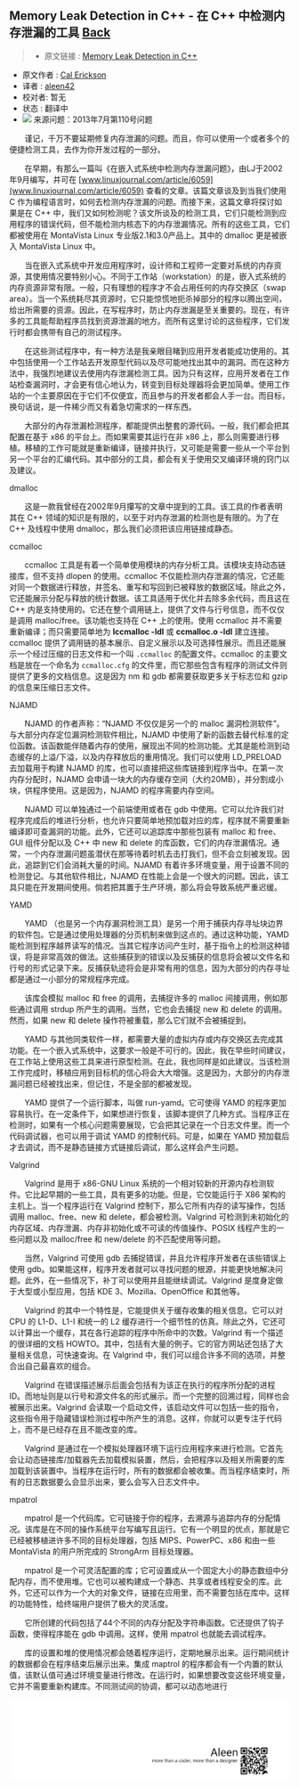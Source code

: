 ## Memory Leak Detection in C++ - 在 C++ 中检测内存泄漏的工具 [**Back**](./../translation.md)

> * 原文链接 : [Memory Leak Detection in C++](http://www.linuxjournal.com/article/6556?page=0,0)
* 原文作者 : [Cal Erickson](http://www.linuxjournal.com/user/801087)
* 译者 : [aleen42](https://github.com/aleen42) 
* 校对者: 暂无
* 状态 :  翻译中
* <img src="./cover110.small.jpg"> 来源问题：2013年7月第110号问题



&#160; &#160; &#160; &#160;谨记，千万不要延期修复内存泄漏的问题。而且，你可以使用一个或者多个的便捷检测工具，去作为你开发过程的一部分。

&#160; &#160; &#160; &#160;在早期，有那么一篇叫《在嵌入式系统中检测内存泄漏问题》，由LJ于2002年9月编写，并可在 [www.linuxjournal.com/article/6059](www.linuxjournal.com/article/6059) 查看的文章。该篇文章谈及到当我们使用 C 作为编程语言时，如何去检测内存泄漏的问题。而接下来，这篇文章将探讨如果是在 C++ 中，我们又如何检测呢？该文所谈及的检测工具，它们只能检测到应用程序的错误代码，但不能检测内核态下的内存泄漏情况。所有的这些工具，它们都被使用在 MontaVista Linux 专业版2.1和3.0产品上。其中的 dmalloc 更是被嵌入 MontaVista Linux 中。

&#160; &#160; &#160; &#160;当在嵌入式系统中开发应用程序时，设计师和工程师一定要对系统的内存资源，其使用情况要特别小心。不同于工作站（workstation）的是，嵌入式系统的内存资源非常有限。一般，只有理想的程序才不会占用任何的内存交换区（swap area）。当一个系统耗尽其资源时，它只能惊慌地扼杀掉部分的程序以腾出空间，给出所需要的资源。因此，在写程序时，防止内存泄漏是至关重要的。现在，有许多的工具能帮助程序员找到资源泄漏的地方。而所有这里讨论的这些程序，它们发行时都会携带有自己的测试程序。

&#160; &#160; &#160; &#160;在这些测试程序中，有一种方法是我亲眼目睹到应用开发者能成功使用的。其中包括使用一个工作站去开发原型代码以及尽可能地找出其中的漏洞。而在这种方法中，我强烈地建议去使用内存泄漏检测工具。因为只有这样，应用开发者在工作站检查漏洞时，才会更有信心地认为，转变到目标处理器将会更加简单。使用工作站的一个主要原因在于它们不仅便宜，而且参与的开发者都会人手一台。而目标，换句话说，是一件稀少而又有着急切需求的一样东西。

&#160; &#160; &#160; &#160;大部分的內存泄漏检测程序，都能提供出整套的源代码。一般，我们都会把其配置在基于 x86 的平台上。而如果需要其运行在非 x86 上，那么则需要进行移植。移植的工作可能就是重新编译，链接并执行，又可能是需要一些从一个平台到另一个平台的汇编代码。其中部分的工具，都会有关于使用交叉编译环境的窍门以及建议。

dmalloc

&#160; &#160; &#160; &#160;这是一款我曾经在2002年9月攥写的文章中提到的工具。该工具的作者表明其在 C++ 领域的知识是有限的，以至于对内存泄漏的检测也是有限的。为了在 C++ 及线程中使用 dmalloc，那么我们必须把该应用链接成静态。

ccmalloc

&#160; &#160; &#160; &#160;ccmalloc 工具是有着一个简单使用模块的内存分析工具。该模块支持动态链接库，但不支持 dlopen 的使用。ccmalloc 不仅能检测内存泄漏的情况，它还能对同一个数据进行释放，并签名、重写和写回到已被释放的数据区域。除此之外，它还能展示分配与释放的统计数据。该工具适用于优化并去除多余代码，而且这在 C++ 内是支持使用的。它还在整个调用链上，提供了文件与行号信息，而不仅仅是调用 malloc/free。该功能也支持在 C++ 上的使用。使用 ccmalloc 并不需要重新编译；而只需要简单地为 **lccmalloc -ldl** 或 **ccmalloc.o -ldl** 建立连接。ccmalloc 提供了调用链的基本展示、自定义展示以及可选择性展示。而且还能展示一个经过压缩的日志文件和一个叫 `.ccmalloc` 的配置文件。ccmalloc 的主要文档是放在一个命名为 `ccmalloc.cfg` 的文件里，而它那些包含有程序的测试文件则提供了更多的文档信息。这是因为 nm 和 gdb 都需要获取更多关于标志位和 gzip 的信息来压缩日志文件。

NJAMD

&#160; &#160; &#160; &#160;NJAMD 的作者声称：“NJAMD 不仅仅是另一个的 malloc 漏洞检测软件”。与大部分内存定位漏洞检测软件相比，NJAMD 中使用了新的函数去替代标准的定位函数。该函数能伴随着内存的使用，展现出不同的检测功能。尤其是能检测到动态缓存的上溢/下溢，以及内存释放后的重用情况。我们可以使用 LD_PRELOAD 去加载用于构建 NJAMD 的库，也可以直接把这些库链接到程序当中。在第一次内存分配时，NJAMD 会申请一块大的内存缓存空间（大约20MB），并分割成小块，供程序使用。这是因为，NJAMD 的程序需要内存空间。

&#160; &#160; &#160; &#160;NJAMD 可以单独通过一个前端使用或者在 gdb 中使用。它可以允许我们对程序完成后的堆进行分析，也允许只要简单地预加载对应的库，程序就不需要重新编译即可查漏洞的功能。此外，它还可以追踪库中那些包装有 malloc 和 free、GUI 组件分配以及 C++ 中 new 和 delete 的库函数，它们的内存泄漏情况。通常，一个内存泄漏问题虽潜伏在那等待着时机去击打我们，但不会立刻被发现。因此，追踪到它们会消耗大量的时间。NJAMD 有着许多环境变量，用于设置不同的检测登记。与其他软件相比，NJAMD 在性能上会是一个很大的问题。因此，该工具只能在开发期间使用。倘若把其置于生产环境，那么将会导致系统严重迟缓。

YAMD

&#160; &#160; &#160; &#160;YAMD （也是另一个内存漏洞检测工具）是另一个用于捕获内存寻址块边界的软件包。它是通过使用处理器的分页机制来做到这点的。通过这种功能，YAMD 能检测到程序越界读写的情况。当其它程序访问产生时，基于指令上的检测这种错误，将是非常高效的做法。这些捕获到的错误以及反捕获的信息将会被以文件名和行号的形式记录下来。反捕获轨迹将会是非常有用的信息，因为大部分的内存寻址都是通过一小部分的常规程序完成。

&#160; &#160; &#160; &#160;该库会模拟 malloc 和 free 的调用，去捕捉许多的 malloc 间接调用，例如那些通过调用 strdup 所产生的调用。当然，它也会去捕捉 new 和 delete 的调用。然而，如果 new 和 delete 操作符被重载，那么它们就不会被捕捉到。

&#160; &#160; &#160; &#160;YAMD 与其他同类软件一样，都需要大量的虚拟内存或内存交换区去完成其功能。在一个嵌入式系统中，这要求一般是不可行的。因此，我在早些时间建议，在工作站上使用这些工具来进行原型检测。在此，我也同样是如此建议。当该检测工作完成时，移植应用到目标机的信心将会大大增强。这是因为，大部分的内存泄漏问题已经被找出来，但记住，不是全部的都被发现。

&#160; &#160; &#160; &#160;YAMD 提供了一个运行脚本，叫做 run-yamd。它可使得 YAMD 的程序更加容易执行。在一定条件下，如果想进行恢复，该脚本提供了几种方式。当程序正在检测时，如果有一个核心问题需要展现，它会把其记录在一个日志文件里。而一个代码调试器，也可以用于调试 YAMD 的控制代码。可是，如果在 YAMD 预加载后才去调试，而不是静态链接方式链接后调试，那么这样会产生问题。

Valgrind

&#160; &#160; &#160; &#160;Valgrind 是用于 x86-GNU Linux 系统的一个相对较新的开源内存检测软件。它比起早期的一些工具，具有更多的功能。但是，它仅能运行于 X86 架构的主机上。当一个程序运行在 Valgrind 控制下，那么它所有内存的读写操作，包括调用 malloc、free、new 和 delete，都会被检测。Valgrind 可检测到未初始化的内存区域、内存泄漏、内存非初始化或不可读的传值操作、POSIX 线程产生的一些问题以及 malloc/free 和 new/delete 的不匹配使用等问题。

&#160; &#160; &#160; &#160;当然，Valgrind 可使用 gdb 去捕捉错误，并且允许程序开发者在该些错误上使用 gdb。如果能这样，程序开发者就可以寻找问题的根源，并能更快地解决问题。此外，在一些情况下，补丁可以使用并且能继续调试。Valgrind 是度身定做于大型或小型应用，包括 KDE 3、Mozilla、OpenOffice 和其他等。

&#160; &#160; &#160; &#160;Valgrind 的其中一个特性是，它能提供关于缓存收集的相关信息。它可以对 CPU 的 L1-D、L1-I 和统一的 L2 缓存进行一个细节性的仿真。除此之外，它还可以计算出一个缓存，其在各行追踪的程序中所命中的次数。Valgrind 有一个描述的很详细的文档 HOWTO。其中，包括有大量的例子。它的官方网站还包括了大量相关信息，可快速查询。在 Valgrind 中，我们可以组合许多不同的选项，并整合出自己最喜欢的组合。

&#160; &#160; &#160; &#160;Valgrind 在错误描述展示后面会包括有为该正在执行的程序所分配的进程 ID。而地址则是以行号和源文件名的形式展示。而一个完整的回溯过程，同样也会被展示出来。Valgrind 会读取一个启动文件，该启动文件可以包括一些的指令，这些指令用于隐藏错误检测过程中所产生的消息。这样，你就可以更专注于代码上，而不是已经存在且不能改变的库。

&#160; &#160; &#160; &#160;Valgrind 是通过在一个模拟处理器环境下运行应用程序来进行检测。它首先会让动态链接库/加载器先去加载模拟装置，然后，会把程序以及相关所需要的库加载到该装置中。当程序在运行时，所有的数据都会被收集。而当程序结束时，所有的日志数据要么会显示出来，要么会写入日志文件中。

mpatrol

&#160; &#160; &#160; &#160;mpatrol 是一个代码库。它可链接于你的程序，去溯源与追踪内存的分配情况。该库是在不同的操作系统平台写编写且运行。它有一个明显的优点，那就是它已经被移植进许多不同的目标处理器，包括 MIPS、PowerPC、x86 和由一些 MontaVista 的用户所完成的 StrongArm 目标处理器。

&#160; &#160; &#160; &#160;mpatrol 是一个可灵活配置的库；它可设置成从一个固定大小的静态数组中分配内存，而不使用堆。它也可以被构建成一个静态、共享或者线程安全的库。此外，它还可以作为一个大的对象文件，链接在应用里，而不需要包括在库中。这样的功能特性，给终端用户提供了极大的灵活度。

&#160; &#160; &#160; &#160;它所创建的代码包括了44个不同的内存分配及字符串函数。它还提供了钩子函数，使得程序能在 gdb 中调用。这样，使用 mpatrol 也就能去调试程序。

&#160; &#160; &#160; &#160;库的设置和堆的使用情况都会随着程序运行，定期地展示出来。运行期间统计的数据都会在程序结束后展示出来。集成 maptrol 的程序都会有一个内置的默认值，该默认值可通过环境变量进行修改。在运行时，如果想要改变这些环境变量，它并不需要重新构建库。不同测试间的协调，都可以动态地进行


<a href="http://aleen42.github.io/" target="_blank" ><img src="./../../pic/tail.gif"></a>
